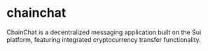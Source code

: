 # chainchat
ChainChat is a decentralized messaging application built on the Sui platform, featuring integrated cryptocurrency transfer functionality.